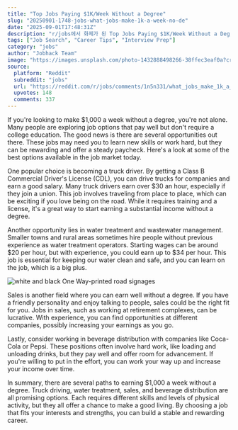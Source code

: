 ```yaml
---
title: "Top Jobs Paying $1K/Week Without a Degree"
slug: "20250901-1748-jobs-what-jobs-make-1k-a-week-no-de"
date: "2025-09-01T17:48:31Z"
description: "r/jobs에서 화제가 된 Top Jobs Paying $1K/Week Without a Degree에 대한 깊이 있는 분석과 인사이트"
tags: ["Job Search", "Career Tips", "Interview Prep"]
category: "jobs"
author: "Jobhack Team"
image: "https://images.unsplash.com/photo-1432888498266-38ffec3eaf0a?crop=entropy&cs=tinysrgb&fit=max&fm=jpg&ixid=M3w3OTU0NDF8MHwxfHNlYXJjaHw3fHxqb2IlMjBzZWFyY2h8ZW58MXwwfHx8MTc1Njc0ODkwMnww&ixlib=rb-4.1.0&q=80&w=1080"
source:
  platform: "Reddit"
  subreddit: "jobs"
  url: "https://reddit.com/r/jobs/comments/1n5n331/what_jobs_make_1k_a_week_no_degree/"
  upvotes: 148
  comments: 337
---
```


If you're looking to make $1,000 a week without a degree, you're not alone. Many people are exploring job options that pay well but don't require a college education. The good news is there are several opportunities out there. These jobs may need you to learn new skills or work hard, but they can be rewarding and offer a steady paycheck. Here's a look at some of the best options available in the job market today.

One popular choice is becoming a truck driver. By getting a Class B Commercial Driver's License (CDL), you can drive trucks for companies and earn a good salary. Many truck drivers earn over $30 an hour, especially if they join a union. This job involves traveling from place to place, which can be exciting if you love being on the road. While it requires training and a license, it's a great way to start earning a substantial income without a degree.

Another opportunity lies in water treatment and wastewater management. Smaller towns and rural areas sometimes hire people without previous experience as water treatment operators. Starting wages can be around $20 per hour, but with experience, you could earn up to $34 per hour. This job is essential for keeping our water clean and safe, and you can learn on the job, which is a big plus.

![white and black One Way-printed road signages](https://images.unsplash.com/photo-1483213097419-365e22f0f258?crop=entropy&cs=tinysrgb&fit=max&fm=jpg&ixid=M3w3OTU0NDF8MHwxfHNlYXJjaHwxMXx8Y2FyZWVyfGVufDF8MHx8fDE3NTY3NDg5MDJ8MA&ixlib=rb-4.1.0&q=80&w=1080)

Sales is another field where you can earn well without a degree. If you have a friendly personality and enjoy talking to people, sales could be the right fit for you. Jobs in sales, such as working at retirement complexes, can be lucrative. With experience, you can find opportunities at different companies, possibly increasing your earnings as you go.

Lastly, consider working in beverage distribution with companies like Coca-Cola or Pepsi. These positions often involve hard work, like loading and unloading drinks, but they pay well and offer room for advancement. If you're willing to put in the effort, you can work your way up and increase your income over time.

In summary, there are several paths to earning $1,000 a week without a degree. Truck driving, water treatment, sales, and beverage distribution are all promising options. Each requires different skills and levels of physical activity, but they all offer a chance to make a good living. By choosing a job that fits your interests and strengths, you can build a stable and rewarding career.

